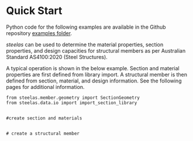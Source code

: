 
# Quick Start

Python code for the following examples are available in the Github repository [examples folder](https://github.com/Folded-Structures-Lab/steel-as/tree/main/examples/tutorial_1.py). 

*steelas* can be used to determine the material properties, section properties, and design capacities for structural members as per Australian Standard AS4100:2020 (Steel Structures).

A typical operation is shown in the below example. Section and material properties are first defined from library import. A structural member is then defined from section, material, and design information. See the following pages for additional information. 

```
from steelas.member.geometry import SectionGeometry
from steelas.data.io import import_section_library


#create section and materials


# create a structural member


```